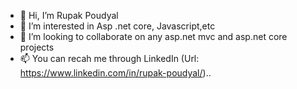 - 👋 Hi, I’m Rupak Poudyal
- 👀 I’m interested in Asp .net core, Javascript,etc
- 💞️ I’m looking to collaborate on any asp.net mvc and asp.net core projects
- 📫 You can recah me through LinkedIn (Url: https://www.linkedin.com/in/rupak-poudyal/)..

<!---
poudyalrupak2/poudyalrupak2 is a ✨ special ✨ repository because its `README.md` (this file) appears on your GitHub profile.
You can click the Preview link to take a look at your changes.
--->
